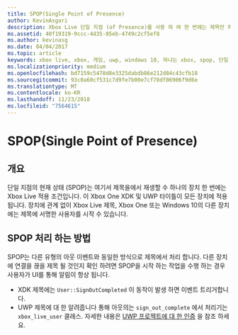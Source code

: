 ```yaml
---
title: SPOP(Single Point of Presence)
author: KevinAsgari
description: Xbox Live 단일 지점 (of Presence)를 사용 하 여 한 번에는 제목만 하나의 장치에서 재생 되 되도록 하는 방법을 알아봅니다.
ms.assetid: 40f19319-9ccc-4d35-85eb-4749c2cf5ef8
ms.author: kevinasg
ms.date: 04/04/2017
ms.topic: article
keywords: xbox live, xbox, 게임, uwp, windows 10, 하나는 xbox, spop, 단일 지점의 상태
ms.localizationpriority: medium
ms.openlocfilehash: bd7159c5478d8e3325dabdb86e212d84c43cfb18
ms.sourcegitcommit: 93c0a60cf531c7d9fe7b00e7cf78df86906f9d6e
ms.translationtype: MT
ms.contentlocale: ko-KR
ms.lasthandoff: 11/23/2018
ms.locfileid: "7564615"
---
```

# <a name="single-point-of-presence-spop"></a>SPOP(Single Point of Presence)

## <a name="overview"></a>개요
단일 지점의 현재 상태 (SPOP)는 여기서 제목을에서 재생할 수 하나의 장치 한 번에는 Xbox Live 적용 조건입니다. 이 Xbox One XDK 및 UWP 타이틀이 모든 장치에 적용 됩니다.
장치에 관계 없이 Xbox Live 제목, Xbox One 또는 Windows 10의 다른 장치에는 제목에 서명한 사용자를 시작 수 있습니다.

## <a name="how-to-handle-spop"></a>SPOP 처리 하는 방법
SPOP는 다른 유형의 아웃 이벤트와 동일한 방식으로 제목에서 처리 합니다. 다른 장치에 연결을 끊을 제목 될 것인지 확인 하려면 SPOP을 시작 하는 작업을 수행 하는 경우 사용자가 UI를 통해 알림이 항상 됩니다.

* XDK 제목에는 `User::SignOutCompleted` 이 동작이 발생 하면 이벤트 트리거합니다.
* UWP 제목에 대 한 알려줍니다 통해 아웃의는 `sign_out_complete` 에서 처리기는 `xbox_live_user` 클래스. 자세한 내용은 [UWP 프로젝트에 대 한 인증](authentication-for-UWP-projects.md) 을 참조 하세요.
